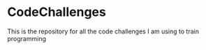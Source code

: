 # CodeChallenges
This is the repository for all the code challenges I am using to train programming
